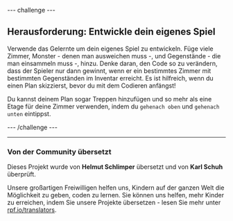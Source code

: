--- challenge ---

## Herausforderung: Entwickle dein eigenes Spiel

Verwende das Gelernte um dein eigenes Spiel zu entwickeln. Füge viele Zimmer, Monster - denen man ausweichen muss -, und Gegenstände - die man einsammeln muss -, hinzu. Denke daran, den Code so zu verändern, dass der Spieler nur dann gewinnt, wenn er ein bestimmtes Zimmer mit bestimmten Gegenständen im Inventar erreicht. Es ist hilfreich, wenn du einen Plan skizzierst, bevor du mit dem Codieren anfängst!

Du kannst deinem Plan sogar Treppen hinzufügen und so mehr als eine Etage für deine Zimmer verwenden, indem du `gehenach oben` und `gehenach unten` eintippst.

--- /challenge ---
***
### Von der Community übersetzt 

Dieses Projekt wurde von **Helmut Schlimper** übersetzt und von **Karl Schuh** überprüft.

Unsere großartigen Freiwilligen helfen uns, Kindern auf der ganzen Welt die Möglichkeit zu geben, coden zu lernen. Sie können uns helfen, mehr Kinder zu erreichen, indem Sie unsere Projekte übersetzen - lesen Sie mehr unter [rpf.io/translators](https://rpf.io/translators).

